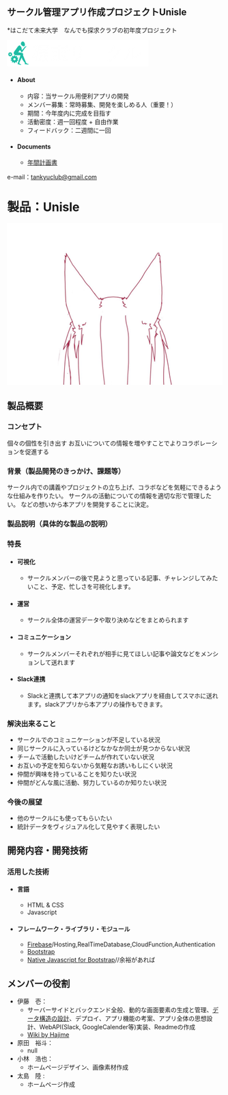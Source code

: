 ## サークル管理アプリ作成プロジェクトUnisle
*はこだて未来大学　なんでも探求クラブの初年度プロジェクト

![logo](img/logo.png)

- #### About
    - 内容：当サークル用便利アプリの開発
    - メンバー募集：常時募集、開発を楽しめる人（重要！）
    - 期間：今年度内に完成を目指す
    - 活動密度：週一回程度 + 自由作業
    - フィードバック：二週間に一回

- #### Documents
    - [年間計画書](https://docs.google.com/document/d/1sod-fd5aCdDr7TDYVjpg3wTdEKoDcug_aexigC7wmP0/edit?usp=sharing)

e-mail：tankyuclub@gmail.com

# 製品：Unisle
![logo](img/ears/C16LHlaUQAARWKN.jpg)

## 製品概要
### コンセプト
個々の個性を引き出す
お互いについての情報を増やすことでよりコラボレーションを促進する

### 背景（製品開発のきっかけ、課題等）
サークル内での講義やプロジェクトの立ち上げ、コラボなどを気軽にできるような仕組みを作りたい。
サークルの活動についての情報を適切な形で管理したい。
などの想いから本アプリを開発することに決定。

### 製品説明（具体的な製品の説明）

### 特長

- #### 可視化 
    - サークルメンバーの後で見ようと思っている記事、チャレンジしてみたいこと、予定、忙しさを可視化します。

- #### 運営
    - サークル全体の運営データや取り決めなどをまとめられます

- #### コミュニケーション  
    - サークルメンバーそれぞれが相手に見てほしい記事や論文などをメンションして送れます

- #### Slack連携
    - Slackと連携して本アプリの通知をslackアプリを経由してスマホに送れます。slackアプリから本アプリの操作もできます。

### 解決出来ること
* サークルでのコミュニケーションが不足している状況
* 同じサークルに入っているけどなかなか同士が見つからない状況
* チームで活動したいけどチームが作れていない状況
* お互いの予定を知らないから気軽なお誘いもしにくい状況
* 仲間が興味を持っていることを知りたい状況
* 仲間がどんな風に活動、努力しているのか知りたい状況

### 今後の展望
- 他のサークルにも使ってもらいたい
- 統計データをヴィジュアル化して見やすく表現したい


## 開発内容・開発技術
### 活用した技術
- #### 言語
    - HTML & CSS
    - Javascript

- #### フレームワーク・ライブラリ・モジュール
    - [Firebase](https://firebase.google.com/?hl=ja)/Hosting,RealTimeDatabase,CloudFunction,Authentication
    - [Bootstrap](https://getbootstrap.com/)
    - [Native Javascript for Bootstrap](http://thednp.github.io/bootstrap.native/)//余裕があれば

## メンバーの役割
- 伊藤　壱：
    - サーバーサイドとバックエンド全般、動的な画面要素の生成と管理、[データ構造の設計](https://docs.google.com/document/d/16dw-9kfhTQWzxCkSjPoDmnbxZ5R1VVGLQqu1Tq2iWAg/edit?usp=sharing)、デプロイ、アプリ機能の考案、アプリ全体の思想設計、WebAPI(Slack, GoogleCalender等)実装、Readmeの作成
    - [Wiki by Hajime](https://github.com/Unisle/Unisle/wiki/Hajime's-Room)
- 原田　裕斗：
    - null
- 小林　浩也：
    - ホームページデザイン、画像素材作成
- 太島　陸 : 
    - ホームページ作成
